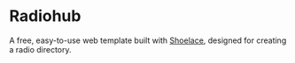 # Radiohub
A free, easy-to-use web template built with [Shoelace](https://shoelace.style/), designed for creating a radio directory.
